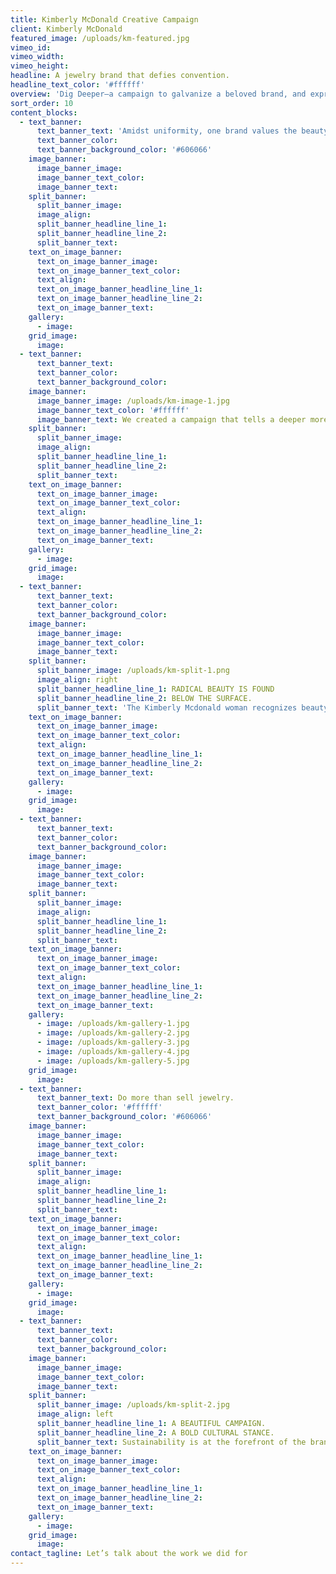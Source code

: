 ```yaml
---
title: Kimberly McDonald Creative Campaign
client: Kimberly McDonald
featured_image: /uploads/km-featured.jpg
vimeo_id:
vimeo_width:
vimeo_height:
headline: A jewelry brand that defies convention.
headline_text_color: '#ffffff'
overview: 'Dig Deeper—a campaign to galvanize a beloved brand, and express its core beliefs.'
sort_order: 10
content_blocks:
  - text_banner:
      text_banner_text: 'Amidst uniformity, one brand values the beauty of imperfection.'
      text_banner_color:
      text_banner_background_color: '#606066'
    image_banner:
      image_banner_image:
      image_banner_text_color:
      image_banner_text:
    split_banner:
      split_banner_image:
      image_align:
      split_banner_headline_line_1:
      split_banner_headline_line_2:
      split_banner_text:
    text_on_image_banner:
      text_on_image_banner_image:
      text_on_image_banner_text_color:
      text_align:
      text_on_image_banner_headline_line_1:
      text_on_image_banner_headline_line_2:
      text_on_image_banner_text:
    gallery:
      - image:
    grid_image:
      image:
  - text_banner:
      text_banner_text:
      text_banner_color:
      text_banner_background_color:
    image_banner:
      image_banner_image: /uploads/km-image-1.jpg
      image_banner_text_color: '#ffffff'
      image_banner_text: We created a campaign that tells a deeper more meaningful story.
    split_banner:
      split_banner_image:
      image_align:
      split_banner_headline_line_1:
      split_banner_headline_line_2:
      split_banner_text:
    text_on_image_banner:
      text_on_image_banner_image:
      text_on_image_banner_text_color:
      text_align:
      text_on_image_banner_headline_line_1:
      text_on_image_banner_headline_line_2:
      text_on_image_banner_text:
    gallery:
      - image:
    grid_image:
      image:
  - text_banner:
      text_banner_text:
      text_banner_color:
      text_banner_background_color:
    image_banner:
      image_banner_image:
      image_banner_text_color:
      image_banner_text:
    split_banner:
      split_banner_image: /uploads/km-split-1.png
      image_align: right
      split_banner_headline_line_1: RADICAL BEAUTY IS FOUND
      split_banner_headline_line_2: BELOW THE SURFACE.
      split_banner_text: 'The Kimberly Mcdonald woman recognizes beauty in the unconventional. It exists at the intersection of nature, artistry and humanity. It manifests itself as passion and confidence rather than perfection.'
    text_on_image_banner:
      text_on_image_banner_image:
      text_on_image_banner_text_color:
      text_align:
      text_on_image_banner_headline_line_1:
      text_on_image_banner_headline_line_2:
      text_on_image_banner_text:
    gallery:
      - image:
    grid_image:
      image:
  - text_banner:
      text_banner_text:
      text_banner_color:
      text_banner_background_color:
    image_banner:
      image_banner_image:
      image_banner_text_color:
      image_banner_text:
    split_banner:
      split_banner_image:
      image_align:
      split_banner_headline_line_1:
      split_banner_headline_line_2:
      split_banner_text:
    text_on_image_banner:
      text_on_image_banner_image:
      text_on_image_banner_text_color:
      text_align:
      text_on_image_banner_headline_line_1:
      text_on_image_banner_headline_line_2:
      text_on_image_banner_text:
    gallery:
      - image: /uploads/km-gallery-1.jpg
      - image: /uploads/km-gallery-2.jpg
      - image: /uploads/km-gallery-3.jpg
      - image: /uploads/km-gallery-4.jpg
      - image: /uploads/km-gallery-5.jpg
    grid_image:
      image:
  - text_banner:
      text_banner_text: Do more than sell jewelry.
      text_banner_color: '#ffffff'
      text_banner_background_color: '#606066'
    image_banner:
      image_banner_image:
      image_banner_text_color:
      image_banner_text:
    split_banner:
      split_banner_image:
      image_align:
      split_banner_headline_line_1:
      split_banner_headline_line_2:
      split_banner_text:
    text_on_image_banner:
      text_on_image_banner_image:
      text_on_image_banner_text_color:
      text_align:
      text_on_image_banner_headline_line_1:
      text_on_image_banner_headline_line_2:
      text_on_image_banner_text:
    gallery:
      - image:
    grid_image:
      image:
  - text_banner:
      text_banner_text:
      text_banner_color:
      text_banner_background_color:
    image_banner:
      image_banner_image:
      image_banner_text_color:
      image_banner_text:
    split_banner:
      split_banner_image: /uploads/km-split-2.jpg
      image_align: left
      split_banner_headline_line_1: A BEAUTIFUL CAMPAIGN.
      split_banner_headline_line_2: A BOLD CULTURAL STANCE.
      split_banner_text: Sustainability is at the forefront of the brand’s business practices and communications. The striking campaign platform provided an important opportunity to drive both brand and environmental awareness.
    text_on_image_banner:
      text_on_image_banner_image:
      text_on_image_banner_text_color:
      text_align:
      text_on_image_banner_headline_line_1:
      text_on_image_banner_headline_line_2:
      text_on_image_banner_text:
    gallery:
      - image:
    grid_image:
      image:
contact_tagline: Let’s talk about the work we did for
---
```



